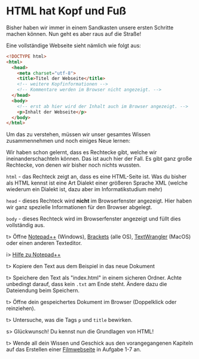 # HTML hat Kopf und Fuß

Bisher haben wir immer in einem Sandkasten unsere ersten Schritte machen können. Nun geht es aber raus auf die Straße!

Eine vollständige Webseite sieht nämlich wie folgt aus:

```html
<!DOCTYPE html>
<html>
  <head>
	<meta charset="utf-8">
    <title>Titel der Webseite</title>
    <!-- weitere Kopfinformationen -->
    <!-- Kommentare werden im Browser nicht angezeigt. -->
  </head>
  <body>
	<!-- erst ab hier wird der Inhalt auch im Browser angezeigt. -->
    <p>Inhalt der Webseite</p>
  </body>
</html>
```

Um das zu verstehen, müssen wir unser gesamtes Wissen zusammennehmen und noch einiges Neue lernen:

Wir haben schon gelernt, dass es Rechtecke gibt, welche wir ineinanderschachteln können. Das ist auch hier der Fall. Es gibt ganz große Rechtecke, von denen wir bisher noch nichts wussten.

`html` - das Rechteck zeigt an, dass es eine HTML-Seite ist. Was du bisher als HTML kennst ist eine Art Dialekt einer größeren Sprache XML (welche wiederum ein Dialekt ist, dazu aber im Informatikstudium mehr)

`head` - dieses Rechteck wird **nicht** im Browserfenster angezeigt. Hier haben wir ganz spezielle Informationen für den Browser abgelegt.

`body` - dieses Rechteck wird im Browserfenster angezeigt und füllt dies vollständig aus.

t> Öffne [Notepad++](https://notepad-plus-plus.org/) (Windows), [Brackets](http://brackets.io/) (alle OS), [TextWrangler](https://itunes.apple.com/de/app/textwrangler/id404010395?mt=12) (MacOS) oder einen anderen Texteditor.

i> [Hilfe zu Notepad++](https://youtu.be/uuXvdouR-Hw)

t> Kopiere den Text aus dem Beispiel in das neue Dokument

t> Speichere den Text als "index.html" in einem sicheren Ordner. Achte  unbedingt darauf, dass kein `.txt` am Ende steht. Ändere dazu die Dateiendung beim Speichern.

t> Öffne dein gespeichertes Dokument im Browser (Doppelklick oder reinziehen).

t> Untersuche, was die Tags `p` und `title` bewirken.

s> Glückwunsch! Du kennst nun die Grundlagen von HTML!

t> Wende all dein Wissen und Geschick aus den vorangegangenen Kapiteln auf das Erstellen einer [Filmwebseite](filmwebseite.md) in Aufgabe 1-7 an.